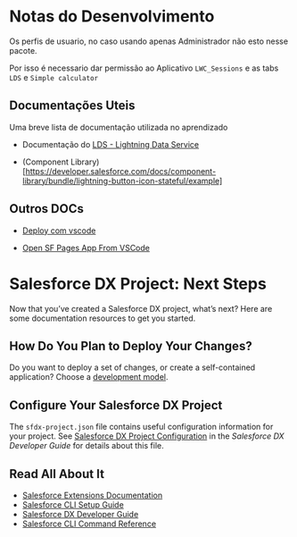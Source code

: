 # Notas do Desenvolvimento

Os perfis de usuario, no caso usando apenas Administrador não esto nesse pacote.

Por isso é necessario dar permissão ao Aplicativo `LWC_Sessions` e as tabs `LDS` e `Simple calculator`

## Documentações Uteis

Uma breve lista de documentação utilizada no aprendizado

- Documentação do [LDS - Lightning Data Service](https://developer.salesforce.com/docs/atlas.en-us.lightning.meta/lightning/data_service.htm)

- (Component Library)[https://developer.salesforce.com/docs/component-library/bundle/lightning-button-icon-stateful/example]

## Outros DOCs

- [Deploy com vscode](https://developer.salesforce.com/docs/atlas.en-us.sfdx_dev.meta/sfdx_dev/sfdx_dev_push_md_to_scratch_org.htm)

- [Open SF Pages App From VSCode](https://medium.com/@idanblich/open-salesforce-pages-and-lex-app-directly-from-vscode-38e889e1759a)

# Salesforce DX Project: Next Steps

Now that you’ve created a Salesforce DX project, what’s next? Here are some documentation resources to get you started.

## How Do You Plan to Deploy Your Changes?

Do you want to deploy a set of changes, or create a self-contained application? Choose a [development model](https://developer.salesforce.com/tools/vscode/en/user-guide/development-models).

## Configure Your Salesforce DX Project

The `sfdx-project.json` file contains useful configuration information for your project. See [Salesforce DX Project Configuration](https://developer.salesforce.com/docs/atlas.en-us.sfdx_dev.meta/sfdx_dev/sfdx_dev_ws_config.htm) in the _Salesforce DX Developer Guide_ for details about this file.

## Read All About It

- [Salesforce Extensions Documentation](https://developer.salesforce.com/tools/vscode/)
- [Salesforce CLI Setup Guide](https://developer.salesforce.com/docs/atlas.en-us.sfdx_setup.meta/sfdx_setup/sfdx_setup_intro.htm)
- [Salesforce DX Developer Guide](https://developer.salesforce.com/docs/atlas.en-us.sfdx_dev.meta/sfdx_dev/sfdx_dev_intro.htm)
- [Salesforce CLI Command Reference](https://developer.salesforce.com/docs/atlas.en-us.sfdx_cli_reference.meta/sfdx_cli_reference/cli_reference.htm)
